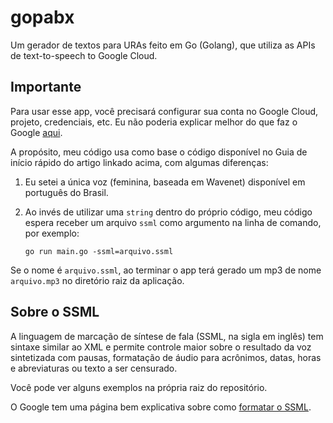 # gopabx
Um gerador de textos para URAs feito em Go (Golang), que utiliza as APIs de text-to-speech to Google Cloud.

## Importante
Para usar esse app, você precisará configurar sua conta no Google Cloud, projeto, credenciais, etc. Eu não poderia explicar melhor do que faz o Google [aqui](https://cloud.google.com/text-to-speech/docs/quickstart-client-libraries?hl=pt-br).

A propósito, meu código usa como base o código disponível no Guia de início rápido do artigo linkado acima, com algumas diferenças:

1. Eu setei a única voz (feminina, baseada em Wavenet) disponível em português do Brasil.
1. Ao invés de utilizar uma `string` dentro do próprio código, meu código espera receber um arquivo `ssml` como argumento na linha de comando, por exemplo:

    `go run main.go -ssml=arquivo.ssml`

Se o nome é `arquivo.ssml`, ao terminar o app terá gerado um mp3 de nome `arquivo.mp3` no diretório raiz da aplicação.

## Sobre o SSML

A linguagem de marcação de síntese de fala (SSML, na sigla em inglês) tem sintaxe similar ao XML e permite controle maior sobre o resultado da voz sintetizada com pausas, formatação de áudio para acrônimos, datas, horas e abreviaturas ou texto a ser censurado.

Você pode ver alguns exemplos na própria raiz do repositório. 

O Google tem uma página bem explicativa sobre como [formatar o SSML](https://cloud.google.com/text-to-speech/docs/ssml?hl=pt-br).
